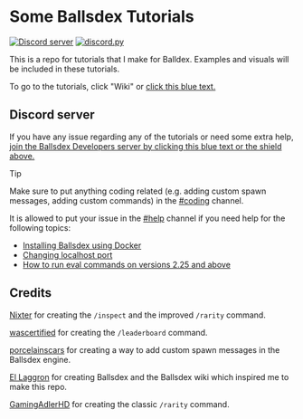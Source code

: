 # Some Ballsdex Tutorials
[![Discord server](https://img.shields.io/badge/OreoDex-Server-5865F2?logo=discord)](https://discord.gg/F3eGhQXara)
[![discord.py](https://img.shields.io/badge/discord-py-blue.svg)](https://github.com/Rapptz/discord.py)

This is a repo for tutorials that I make for Balldex. Examples and visuals will be included in these tutorials.

To go to the tutorials, click "Wiki" or [click this blue text.](https://github.com/ContestedWheel/Some-BD-Tutorials/wiki)

## Discord server

If you have any issue regarding any of the tutorials or need some extra help, [join the Ballsdex Developers server by clicking this blue text or the shield above.](https://discord.com/invite/PKKhee4fvy)

> [!TIP]
> Make sure to put anything coding related (e.g. adding custom spawn messages, adding custom commands) in the [#coding](https://discord.com/channels/1255250024741212262/1255255977029144596) channel.

It is allowed to put your issue in the [#help](https://discord.com/channels/1255250024741212262/1255256375408332860) channel if you need help for the following topics:
- [Installing Ballsdex using Docker](https://github.com/ContestedWheel/Some-BD-Tutorials/wiki/Installing-Ballsdex-using-Docker)
- [Changing localhost port](https://github.com/ContestedWheel/Some-BD-Tutorials/wiki/Changing-localhost-port)
- [How to run eval commands on versions 2.25 and above](https://github.com/ContestedWheel/Some-BD-Tutorials/wiki/How-to-run-eval-commands-on-versions-2.25-and-above)

## Credits

[Nixter](https://github.com/itsjruntime/) for creating the `/inspect` and the improved `/rarity` command.

[wascertified](https://codeberg.org/wascertified/custom-cogs) for creating the `/leaderboard` command.

[porcelainscars](https://github.com/porcelainscars) for creating a way to add custom spawn messages in the Ballsdex engine.

[El Laggron](https://github.com/laggron42) for creating Ballsdex and the Ballsdex wiki which inspired me to make this repo.

[GamingAdlerHD](https://github.com/GamingadlerHD/) for creating the classic `/rarity` command.
